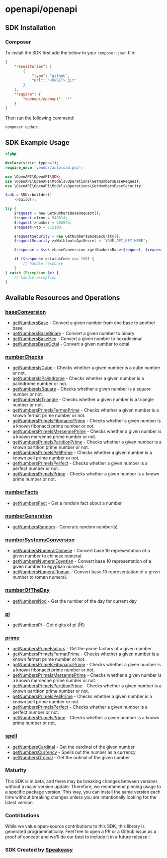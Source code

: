 # openapi/openapi

<!-- Start SDK Installation -->
## SDK Installation

### Composer

To install the SDK first add the below to your `composer.json` file:

```json
{
    "repositories": [
        {
            "type": "github",
            "url": "<UNSET>.git"
        }
    ],
    "require": {
        "openapi/openapi": "*"
    }
}
```

Then run the following command:

```bash
composer update
```
<!-- End SDK Installation -->

## SDK Example Usage
<!-- Start SDK Example Usage -->
```php
<?php

declare(strict_types=1);
require_once 'vendor/autoload.php';

use \OpenAPI\OpenAPI\SDK;
use \OpenAPI\OpenAPI\Models\Operations\GetNumbersBaseRequest;
use \OpenAPI\OpenAPI\Models\Operations\GetNumbersBaseSecurity;

$sdk = SDK::builder()
    ->build();

try {
    $request = new GetNumbersBaseRequest();
    $request->from = 548814;
    $request->number = 592845;
    $request->to = 715190;

    $requestSecurity = new GetNumbersBaseSecurity();
    $requestSecurity->xMathtoolsApiSecret = 'YOUR_API_KEY_HERE';

    $response = $sdk->baseConversion->getNumbersBase($request, $requestSecurity);

    if ($response->statusCode === 200) {
        // handle response
    }
} catch (Exception $e) {
    // handle exception
}
```
<!-- End SDK Example Usage -->

<!-- Start SDK Available Operations -->
## Available Resources and Operations


### [baseConversion](docs/baseconversion/README.md)

* [getNumbersBase](docs/baseconversion/README.md#getnumbersbase) - Convert a given number from one base to another base
* [getNumbersBaseBinary](docs/baseconversion/README.md#getnumbersbasebinary) - Convert a given number to binary
* [getNumbersBaseHex](docs/baseconversion/README.md#getnumbersbasehex) - Convert a given number to hexadecimal
* [getNumbersBaseOctal](docs/baseconversion/README.md#getnumbersbaseoctal) - Convert a given number to octal

### [numberChecks](docs/numberchecks/README.md)

* [getNumbersIsCube](docs/numberchecks/README.md#getnumbersiscube) - Checks whether a given number is a cube number or not.
* [getNumbersIsPalindrome](docs/numberchecks/README.md#getnumbersispalindrome) - Checks whether a given number is a palindrome number or not.
* [getNumbersIsSquare](docs/numberchecks/README.md#getnumbersissquare) - Checks whether a given number is a square number or not.
* [getNumbersIsTriangle](docs/numberchecks/README.md#getnumbersistriangle) - Checks whether a given number is a triangle number or not.
* [getNumbersPrimeIsFermatPrime](docs/numberchecks/README.md#getnumbersprimeisfermatprime) - Checks whether a given number is a known fermat prime number or not.
* [getNumbersPrimeIsFibonacciPrime](docs/numberchecks/README.md#getnumbersprimeisfibonacciprime) - Checks whether a given number is a known fibonacci prime number or not.
* [getNumbersPrimeIsMersennePrime](docs/numberchecks/README.md#getnumbersprimeismersenneprime) - Checks whether a given number is a known mersenne prime number or not.
* [getNumbersPrimeIsPartitionPrime](docs/numberchecks/README.md#getnumbersprimeispartitionprime) - Checks whether a given number is a known partition prime number or not.
* [getNumbersPrimeIsPellPrime](docs/numberchecks/README.md#getnumbersprimeispellprime) - Checks whether a given number is a known pell prime number or not.
* [getNumbersPrimeIsPerfect](docs/numberchecks/README.md#getnumbersprimeisperfect) - Checks whether a given number is a perfect number or not.
* [getNumbersPrimeIsPrime](docs/numberchecks/README.md#getnumbersprimeisprime) - Checks whether a given number is a known prime number or not.

### [numberFacts](docs/numberfacts/README.md)

* [getNumbersFact](docs/numberfacts/README.md#getnumbersfact) - Get a random fact about a number

### [numberGeneration](docs/numbergeneration/README.md)

* [getNumbersRandom](docs/numbergeneration/README.md#getnumbersrandom) - Generate random number(s)

### [numberSystemsConversion](docs/numbersystemsconversion/README.md)

* [getNumbersNumeralChinese](docs/numbersystemsconversion/README.md#getnumbersnumeralchinese) - Convert base 10 representation of a given number to chinese numeral.
* [getNumbersNumeralEgyptian](docs/numbersystemsconversion/README.md#getnumbersnumeralegyptian) - Convert base 10 representation of a given number to egyptian numeral.
* [getNumbersNumeralRoman](docs/numbersystemsconversion/README.md#getnumbersnumeralroman) - Convert base 10 representation of a given number to roman numeral.

### [numberOfTheDay](docs/numberoftheday/README.md)

* [getNumbersNod](docs/numberoftheday/README.md#getnumbersnod) - Get the number of the day for current day

### [pi](docs/pi/README.md)

* [getNumbersPi](docs/pi/README.md#getnumberspi) - Get digits of pi (Ï€)

### [prime](docs/prime/README.md)

* [getNumbersPrimeFactors](docs/prime/README.md#getnumbersprimefactors) - Get the prime factors of a given number.
* [getNumbersPrimeIsFermatPrime](docs/prime/README.md#getnumbersprimeisfermatprime) - Checks whether a given number is a known fermat prime number or not.
* [getNumbersPrimeIsFibonacciPrime](docs/prime/README.md#getnumbersprimeisfibonacciprime) - Checks whether a given number is a known fibonacci prime number or not.
* [getNumbersPrimeIsMersennePrime](docs/prime/README.md#getnumbersprimeismersenneprime) - Checks whether a given number is a known mersenne prime number or not.
* [getNumbersPrimeIsPartitionPrime](docs/prime/README.md#getnumbersprimeispartitionprime) - Checks whether a given number is a known partition prime number or not.
* [getNumbersPrimeIsPellPrime](docs/prime/README.md#getnumbersprimeispellprime) - Checks whether a given number is a known pell prime number or not.
* [getNumbersPrimeIsPerfect](docs/prime/README.md#getnumbersprimeisperfect) - Checks whether a given number is a perfect number or not.
* [getNumbersPrimeIsPrime](docs/prime/README.md#getnumbersprimeisprime) - Checks whether a given number is a known prime number or not.

### [spell](docs/spell/README.md)

* [getNumbersCardinal](docs/spell/README.md#getnumberscardinal) - Get the cardinal of the given number
* [getNumbersCurrency](docs/spell/README.md#getnumberscurrency) - Spells out the number as a currency
* [getNumbersOrdinal](docs/spell/README.md#getnumbersordinal) - Get the ordinal of the given number
<!-- End SDK Available Operations -->

### Maturity

This SDK is in beta, and there may be breaking changes between versions without a major version update. Therefore, we recommend pinning usage
to a specific package version. This way, you can install the same version each time without breaking changes unless you are intentionally
looking for the latest version.

### Contributions

While we value open-source contributions to this SDK, this library is generated programmatically.
Feel free to open a PR or a Github issue as a proof of concept and we'll do our best to include it in a future release !

### SDK Created by [Speakeasy](https://docs.speakeasyapi.dev/docs/using-speakeasy/client-sdks)
